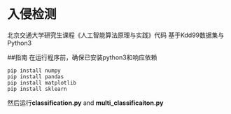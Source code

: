 # 入侵检测

北京交通大学研究生课程《人工智能算法原理与实践》代码
基于Kdd99数据集与Python3

##指南
在运行程序前，确保已安装python3和响应依赖
```
pip install numpy
pip install pandas
pip install matplotlib
pip install sklearn
```
然后运行**classification.py** and **multi_classificaiton.py**
